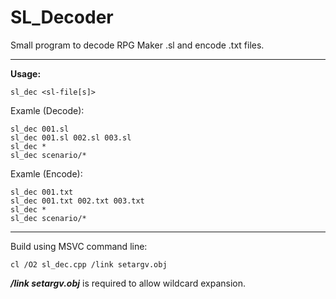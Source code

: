 # SL_Decoder

Small program to decode RPG Maker .sl and encode .txt files.

----------

**Usage:**

    sl_dec <sl-file[s]>

Examle (Decode):

    sl_dec 001.sl
    sl_dec 001.sl 002.sl 003.sl
    sl_dec *
    sl_dec scenario/*

Examle (Encode):

    sl_dec 001.txt
    sl_dec 001.txt 002.txt 003.txt
    sl_dec *
    sl_dec scenario/*

----------

Build using MSVC command line:

	cl /O2 sl_dec.cpp /link setargv.obj


***/link setargv.obj*** is required to allow wildcard expansion.